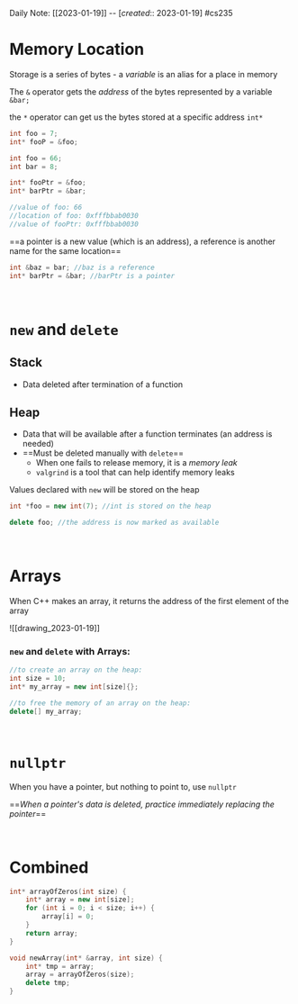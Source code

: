 Daily Note: [[2023-01-19]] -- [*created*:: 2023-01-19] #cs235 

# Memory Location

Storage is a series of bytes - a *variable* is an alias for a place in memory

The `&` operator gets the *address* of the bytes represented by a variable
`&bar;`

the `*` operator can get us the bytes stored at a specific address
`int*` 

```cpp
int foo = 7;
int* fooP = &foo; 
```

```cpp
int foo = 66;
int bar = 8;

int* fooPtr = &foo;
int* barPtr = &bar;

//value of foo: 66
//location of foo: 0xfffbbab0030
//value of fooPtr: 0xfffbbab0030
```

==a pointer is a new value (which is an address), a reference is another name for the same location==

```cpp
int &baz = bar; //baz is a reference
int* barPtr = &bar; //barPtr is a pointer
```

<br>

# `new` and `delete`
## Stack 
- Data deleted after termination of a function
## Heap
- Data that will be available after a function terminates (an address is needed)
- ==Must be deleted manually with `delete`==
	- When one fails to release memory, it is a *memory leak*
	- `valgrind` is a tool that can help identify memory leaks

Values declared with `new` will be stored on the heap

```cpp
int *foo = new int(7); //int is stored on the heap

delete foo; //the address is now marked as available
```

<br>

# Arrays

When C++ makes an array, it returns the address of the first element of the array

![[drawing_2023-01-19]]

### `new` and `delete` with Arrays:

```cpp
//to create an array on the heap:
int size = 10;
int* my_array = new int[size]{};

//to free the memory of an array on the heap:
delete[] my_array;
```

<br>

# `nullptr`

When you have a pointer, but nothing to point to, use `nullptr`

==*When a pointer's data is deleted, practice immediately replacing the pointer*==

<br>

# Combined

```cpp
int* arrayOfZeros(int size) {
	int* array = new int[size];
	for (int i = 0; i < size; i++) {
		array[i] = 0;
	}
	return array;
}

void newArray(int* &array, int size) {
	int* tmp = array;
	array = arrayOfZeros(size);
	delete tmp;
}
```

